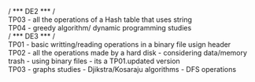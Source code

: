 / *** DE2 *** /   
TP03 - all the operations of a Hash table that uses string  
TP04 - greedy algorithm/ dynamic programming studies    
/ *** DE3 *** /  
TP01 - basic writting/reading operations in a binary file usign header  
TP02 - all the operations made by a hard disk - considering data/memory trash - using binary files - its a TP01.updated version  
TP03 - graphs studies - Djikstra/Kosaraju algorithms - DFS operations
